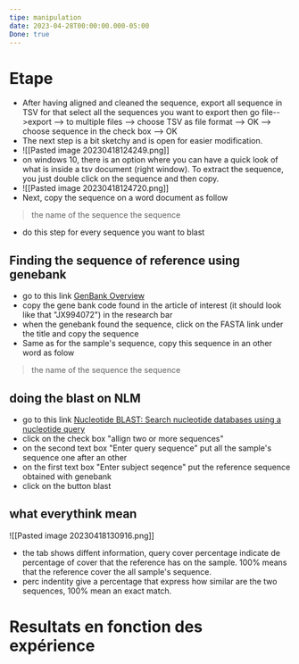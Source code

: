 ```yaml
---
tipe: manipulation
date: 2023-04-28T00:00:00.000-05:00
Done: true
---
```


# Etape 

- After having aligned and cleaned the sequence, export all sequence in TSV for that select all the sequences you want to export then go file-->export --> to multiple files --> choose TSV as file format --> OK --> choose sequence in the check box --> OK
- The next step is a bit sketchy and is open for easier modification. 
- ![[Pasted image 20230418124249.png]]
- on windows 10, there is an option where you can have a quick look of what is inside a tsv document (right window). To extract the sequence, you just double click on the sequence and then copy. 
- ![[Pasted image 20230418124720.png]]
- Next, copy the sequence on a word document as follow 
>the name of the sequence 
the sequence 

- do this step for every sequence you want to blast 

## Finding the sequence of reference using genebank
- go to this link [GenBank Overview](https://www.ncbi.nlm.nih.gov/genbank/)
- copy the gene bank code found in the article of interest (it should look like that "JX994072") in the research bar 
- when the genebank found the sequence, click on the FASTA link under the title and copy the sequence 
- Same as for the sample's sequence, copy this sequence in an other word as folow 
>the name of the sequence 
the sequence 

## doing the blast on NLM 
- go to this link  [Nucleotide BLAST: Search nucleotide databases using a nucleotide query](https://blast.ncbi.nlm.nih.gov/Blast.cgi?PROGRAM=blastn&PAGE_TYPE=BlastSearch&LINK_LOC=blasthome)
- click on the check box "allign two or more sequences"
- on the second text box "Enter query sequence" put all the sample's sequence one after an other 
- on the first text box "Enter subject seqence" put the reference sequence obtained with genebank 
- click on the button blast 
## what everythink mean 
![[Pasted image 20230418130916.png]]
- the tab shows diffent information, query cover percentage indicate de percentage of cover that the reference has on the sample. 100% means that the reference cover the all sample's sequence. 
- perc indentity give a percentage that express how similar are the two sequences, 100% mean an exact match. 
# Resultats en fonction des expérience 

